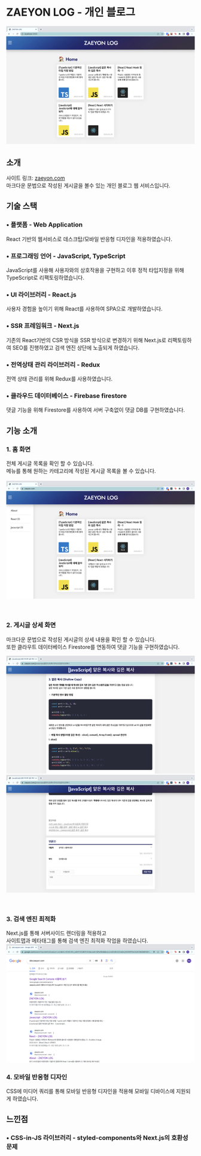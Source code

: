# ZAEYON LOG - 개인 블로그
![Home](./public/images/pages/home.png)

## 소개
사이트 링크: [zaeyon.com](zaeyon.com) <br/>
마크다운 문법으로 작성된 게시글을 볼수 있는 개인 블로그 웹 서비스입니다.

## 기술 스택
### •  플랫폼 - Web Application
React 기반의 웹서비스로 데스크탑/모바일 반응형 디자인을 적용하였습니다.
### •  프로그래밍 언어 - JavaScript, TypeScript
JavaScript를 사용해 사용자와의 상호작용을 구현하고 이후 정적 타입지정을 위해 TypeScript로 리팩토링하였습니다.
### •  UI 라이브러리 - React.js
사용자 경험을 높이기 위해 React를 사용하여 SPA으로 개발하였습니다.
### •  SSR 프레임워크 - Next.js
기존의 React기반의 CSR 방식을 SSR 방식으로 변경하기 위해 Next.js로 리팩토링하여 SEO를 진행하였고 검색 엔진 상단에 노출되게 하였습니다.
### •  전역상태 관리 라이브러리 - Redux
전역 상태 관리를 위해 Redux를 사용하였습니다.
### •  클라우드 데이터베이스 - Firebase firestore
댓글 기능을 위해 Firestore를 사용하여 서버 구축없이 댓글 DB를 구현하였습니다.

## 기능 소개
### 1. 홈 화면
전체 게시글 목록을 확인 할 수 있습니다. <br/>
메뉴를 통해 원하는 카테고리에 작성된 게시글 목록을 볼 수 있습니다. <br/>
<br/>
![Home_menu](./public/images/pages/home_menu.png)

<br/>

### 2. 게시글 상세 화면
마크다운 문법으로 작성된 게시글의 상세 내용을 확인 할 수 있습니다. <br/>
또한 클라우트 데이터베이스 Firestore를 연동하여 댓글 기능을 구현하였습니다.
<br/>

![Post](./public/images/pages/post.png)
<br/>
![Post_comment](./public/images/pages/post_comment.png)

<br/>

### 3. 검색 엔진 최적화
Next.js를 통해 서버사이드 렌더링을 적용하고 <br/> 
사이트맵과 메타태그를 통해 검색 엔진 최적화 작업을 하였습니다.
<br/>
![SEO](./public/images/pages/seo.png)

### 4. 모바일 반응형 디자인
CSS에 미디어 쿼리를 통해 모바일 반응형 디자인을 적용해 모바일 디바이스에 지원되게 하였습니다. <br/>


## 느낀점
### •  CSS-in-JS 라이브러리 - styled-components와 Next.js의 호환성 문제









